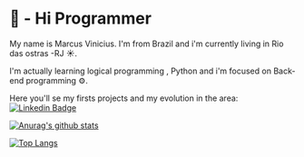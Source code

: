  # 👋 - Hi Programmer 
 My name is Marcus Vinicius. I'm from Brazil and i'm currently living in Rio das ostras -RJ ☀.
 
 I'm actually learning logical programming , Python and i'm focused on Back-end programming ⚙.
 
 Here you'll se my firsts projects and my evolution in the area:
 [![Linkedin Badge](https://img.shields.io/badge/-LinkedIn-blue?style=flat-square&logo=Linkedin&logoColor=white&link=https://www.linkedin.com/in/ViniciussCLb0196387/)](https://www.linkedin.com/in/ViniciussCL-b0196387/)
 
<!---
ViniciussCL/ViniciussCL is a ✨ special ✨ repository because its `README.md` (this file) appears on your GitHub profile.
You can click the Preview link to take a look at your changes.
--->

[![Anurag's github stats](https://github-readme-stats.vercel.app/api?username=ViniciussCL&show_icons=true&theme=tokyonight)](https://github.com/ViniciussCL/github-readme-stats)

[![Top Langs](https://github-readme-stats.vercel.app/api/top-langs/?username=ViniciussCL&langs_count=8)](https://github.com/ViniciussCL/github-readme-stats)


